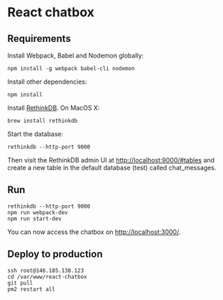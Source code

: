 # React chatbox

## Requirements

Install Webpack, Babel and Nodemon globally:
```
npm install -g webpack babel-cli nodemon
```

Install other dependencies:
```
npm install
```

Install [RethinkDB](https://www.rethinkdb.com/docs/install/). On MacOS X:
```
brew install rethinkdb
```
Start the database:
```
rethinkdb --http-port 9000
```
Then visit the RethinkDB admin UI at [http://localhost:9000/#tables](http://localhost:9000/#tables) and create a new table in the default database (test) called chat_messages.

## Run

```
rethinkdb --http-port 9000
npm run webpack-dev
npm run start-dev
```
You can now access the chatbox on [http://localhost:3000/](http://localhost:3000/).

## Deploy to production

```
ssh root@146.185.138.123
cd /var/www/react-chatbox
git pull
pm2 restart all
```
